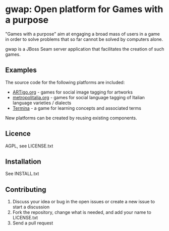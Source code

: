 gwap: Open platform for Games with a purpose
============================================

"Games with a purpose" aim at engaging a broad mass of users in a game in order to solve problems that so far cannot be solved by computers alone.

gwap is a JBoss Seam server application that facilitates the creation of such games.

Examples
--------
The source code for the following platforms are included:

- [ARTigo.org](http://www.artigo.org) - games for social image tagging for artworks
- [metropolitalia.org](http://www.metropolitalia.org) - games for social language tagging of Italian language varieties / dialects
- [Termina](http://termina.pms.ifi.lmu.de) - a game for learning concepts and associated terms

New platforms can be created by reusing existing components.

Licence
-------
AGPL, see LICENSE.txt

Installation
------------
See INSTALL.txt

Contributing
------------
1. Discuss your idea or bug in the open issues or create a new issue to start a discussion
2. Fork the repository, change what is needed, and add your name to LICENSE.txt
3. Send a pull request
